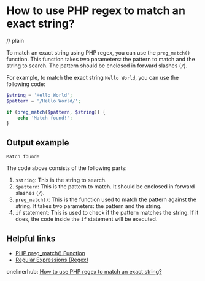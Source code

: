 # How to use PHP regex to match an exact string?
// plain

To match an exact string using PHP regex, you can use the `preg_match()` function. This function takes two parameters: the pattern to match and the string to search. The pattern should be enclosed in forward slashes (`/`).

For example, to match the exact string `Hello World`, you can use the following code:
```php
$string = 'Hello World';
$pattern = '/Hello World/';

if (preg_match($pattern, $string)) {
    echo 'Match found!';
}
```

## Output example

```
Match found!
```

The code above consists of the following parts:

1. `$string`: This is the string to search.
2. `$pattern`: This is the pattern to match. It should be enclosed in forward slashes (`/`).
3. `preg_match()`: This is the function used to match the pattern against the string. It takes two parameters: the pattern and the string.
4. `if` statement: This is used to check if the pattern matches the string. If it does, the code inside the `if` statement will be executed.

## Helpful links

- [PHP preg_match() Function](https://www.w3schools.com/php/func_preg_match.asp)
- [Regular Expressions (Regex)](https://www.w3schools.com/php/php_regex.asp)

onelinerhub: [How to use PHP regex to match an exact string?](https://onelinerhub.com/php-regex/how-to-use-php-regex-to-match-an-exact-string)